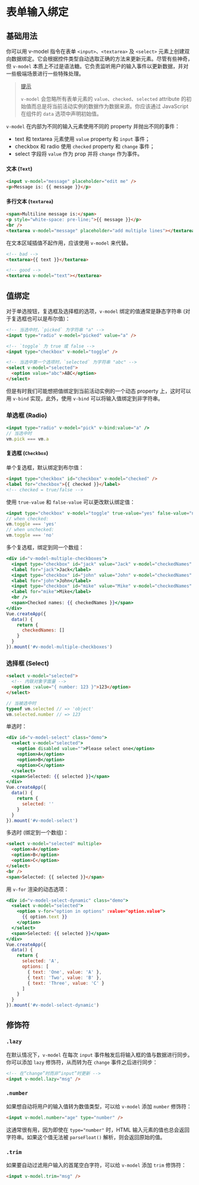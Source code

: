 # 表单输入绑定

## 基础用法

你可以用 v-model 指令在表单 `<input>`、`<textarea>` 及 `<select>` 元素上创建双向数据绑定。它会根据控件类型自动选取正确的方法来更新元素。尽管有些神奇，但 `v-model` 本质上不过是语法糖。它负责监听用户的输入事件以更新数据，并对一些极端场景进行一些特殊处理。

> [提示]()
>
> `v-model` 会忽略所有表单元素的 `value`、`checked`、`selected` attribute 的初始值而总是将当前活动实例的数据作为数据来源。你应该通过 JavaScript 在组件的 `data` 选项中声明初始值。

`v-model` 在内部为不同的输入元素使用不同的 property 并抛出不同的事件：

+ text 和 textarea 元素使用 `value` property 和 `input` 事件；
+ checkbox 和 radio 使用 `checked` property 和 `change` 事件；
+ select 字段将 `value` 作为 prop 并将 `change` 作为事件。

#### 文本 (`Text`)

```html
<input v-model="message" placeholder="edit me" />
<p>Message is: {{ message }}</p>
```

#### 多行文本 (`textarea`)

```html
<span>Multiline message is:</span>
<p style="white-space: pre-line;">{{ message }}</p>
<br />
<textarea v-model="message" placeholder="add multiple lines"></textarea>
```

在文本区域插值不起作用，应该使用 `v-model` 来代替。

```html
<!-- bad -->
<textarea>{{ text }}</textarea>

<!-- good -->
<textarea v-model="text"></textarea>
```

## 值绑定

对于单选按钮，复选框及选择框的选项，`v-model` 绑定的值通常是静态字符串 (对于复选框也可以是布尔值)：

```html
<!-- 当选中时，`picked` 为字符串 "a" -->
<input type="radio" v-model="picked" value="a" />

<!-- `toggle` 为 true 或 false -->
<input type="checkbox" v-model="toggle" />

<!-- 当选中第一个选项时，`selected` 为字符串 "abc" -->
<select v-model="selected">
  <option value="abc">ABC</option>
</select>
```

但是有时我们可能想把值绑定到当前活动实例的一个动态 property 上，这时可以用 `v-bind` 实现，此外，使用 `v-bind` 可以将输入值绑定到非字符串。

### 单选框 (Radio)

```jsx
<input type="radio" v-model="pick" v-bind:value="a" />
// 当选中时
vm.pick === vm.a
```

#### 复选框 (`Checkbox`)

单个复选框，默认绑定到布尔值：

```html
<input type="checkbox" id="checkbox" v-model="checked" />
<label for="checkbox">{{ checked }}</label>
<!-- checked = true/false -->
```

使用 `true-value` 和 `false-value` 可以更改默认绑定值：

```jsx
<input type="checkbox" v-model="toggle" true-value="yes" false-value="no" />
// when checked:
vm.toggle === 'yes'
// when unchecked:
vm.toggle === 'no'
```

多个复选框，绑定到同一个数组：

```jsx
<div id="v-model-multiple-checkboxes">
  <input type="checkbox" id="jack" value="Jack" v-model="checkedNames" />
  <label for="jack">Jack</label>
  <input type="checkbox" id="john" value="John" v-model="checkedNames" />
  <label for="john">John</label>
  <input type="checkbox" id="mike" value="Mike" v-model="checkedNames" />
  <label for="mike">Mike</label>
  <br />
  <span>Checked names: {{ checkedNames }}</span>
</div>
Vue.createApp({
  data() {
    return {
      checkedNames: []
    }
  }
}).mount('#v-model-multiple-checkboxes')
```

### 选择框 (Select)

```html
<select v-model="selected">
  <!-- 内联对象字面量 -->
  <option :value="{ number: 123 }">123</option>
</select>
```

```js
// 当被选中时
typeof vm.selected // => 'object'
vm.selected.number // => 123
```

单选时：

```jsx
<div id="v-model-select" class="demo">
  <select v-model="selected">
    <option disabled value="">Please select one</option>
    <option>A</option>
    <option>B</option>
    <option>C</option>
  </select>
  <span>Selected: {{ selected }}</span>
</div>
Vue.createApp({
  data() {
    return {
      selected: ''
    }
  }
}).mount('#v-model-select')
```

多选时 (绑定到一个数组)：

```html
<select v-model="selected" multiple>
  <option>A</option>
  <option>B</option>
  <option>C</option>
</select>
<br />
<span>Selected: {{ selected }}</span>
```

用 `v-for` 渲染的动态选项：

```jsx
<div id="v-model-select-dynamic" class="demo">
  <select v-model="selected">
    <option v-for="option in options" :value="option.value">
      {{ option.text }}
    </option>
  </select>
  <span>Selected: {{ selected }}</span>
</div>
Vue.createApp({
  data() {
    return {
      selected: 'A',
      options: [
        { text: 'One', value: 'A' },
        { text: 'Two', value: 'B' },
        { text: 'Three', value: 'C' }
      ]
    }
  }
}).mount('#v-model-select-dynamic')
```

## 修饰符

### `.lazy`

在默认情况下，`v-model` 在每次 `input` 事件触发后将输入框的值与数据进行同步。你可以添加 `lazy` 修饰符，从而转为在 `change` 事件之后进行同步：

```html
<!-- 在“change”时而非“input”时更新 -->
<input v-model.lazy="msg" />
```

### `.number`

如果想自动将用户的输入值转为数值类型，可以给 `v-model` 添加 `number` 修饰符：

```html
<input v-model.number="age" type="number" />
```

这通常很有用，因为即使在 `type="number"` 时，HTML 输入元素的值也总会返回字符串。如果这个值无法被 `parseFloat()` 解析，则会返回原始的值。

### `.trim`

如果要自动过滤用户输入的首尾空白字符，可以给 `v-model` 添加 `trim` 修饰符：

```html
<input v-model.trim="msg" />
```

